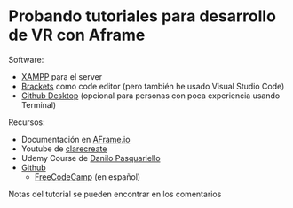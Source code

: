 # Probando tutoriales para desarrollo de VR con Aframe

Software:
- [XAMPP](https://sourceforge.net/projects/xampp/) para el server
- [Brackets](https://brackets.io/) como code editor (pero también he usado Visual Studio Code)
- [Github Desktop](https://desktop.github.com/) (opcional para personas con poca experiencia usando Terminal)

Recursos:
- Documentación en [AFrame.io](https://aframe.io/docs/1.4.0/introduction/)
- Youtube de [clarecreate](https://www.youtube.com/@clarecreate)
- Udemy Course de [Danilo Pasquariello](https://www.udemy.com/course/learn-a-frame-and-get-ready-for-webvr/)
- [Github](https://github.com/git-guides/git-init)
  - [FreeCodeCamp](https://www.freecodecamp.org/espanol/news/guia-para-principiantes-de-git-y-github/) (en español)
  
  
Notas del tutorial se pueden encontrar en los comentarios
